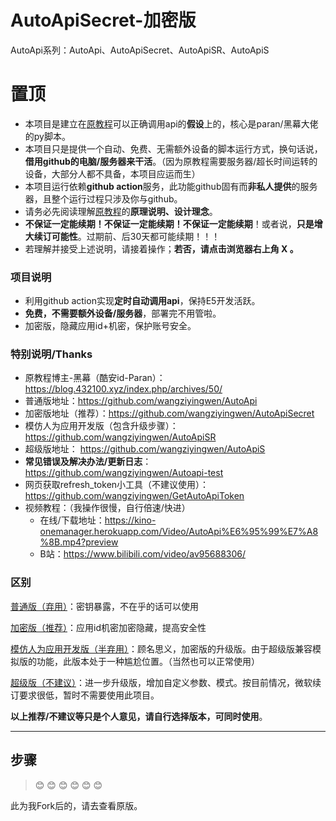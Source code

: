 # AutoApiSecret-加密版
AutoApi系列：AutoApi、AutoApiSecret、AutoApiSR、AutoApiS

# 置顶 #
* 本项目是建立在[原教程](https://blog.432100.xyz/index.php/archives/50/)可以正确调用api的**假设**上的，核心是paran/黑幕大佬的py脚本。
* 本项目只是提供一个自动、免费、无需额外设备的脚本运行方式，换句话说，**借用github的电脑/服务器来干活**。（因为原教程需要服务器/超长时间运转的设备，大部分人都不具备，本项目应运而生）
* 本项目运行依赖**github action**服务，此功能github固有而**非私人提供**的服务器，且整个运行过程只涉及你与github。
* 请务必先阅读理解[原教程](https://blog.432100.xyz/index.php/archives/50/)的**原理说明、设计理念**。
* **不保证一定能续期！不保证一定能续期！不保证一定能续期**！或者说，**只是增大续订可能性**。过期前、后30天都可能续期！！！
* 若理解并接受上述说明，请接着操作；**若否，请点击浏览器右上角 X 。**

### 项目说明 ###
* 利用github action实现**定时自动调用api**，保持E5开发活跃。
* **免费，不需要额外设备/服务器**，部署完不用管啦。
* 加密版，隐藏应用id+机密，保护账号安全。

### 特别说明/Thanks ###
* 原教程博主-黑幕（酷安id-Paran）：https://blog.432100.xyz/index.php/archives/50/
* 普通版地址：https://github.com/wangziyingwen/AutoApi
* 加密版地址（推荐）：https://github.com/wangziyingwen/AutoApiSecret
* 模仿人为应用开发版（包含升级步骤）：https://github.com/wangziyingwen/AutoApiSR
* 超级版地址： https://github.com/wangziyingwen/AutoApiS
* **常见错误及解决办法/更新日志**：https://github.com/wangziyingwen/Autoapi-test
* 网页获取refresh_token小工具（不建议使用）：https://github.com/wangziyingwen/GetAutoApiToken
* 视频教程：（我操作很慢，自行倍速/快进）
   * 在线/下载地址：https://kino-onemanager.herokuapp.com/Video/AutoApi%E6%95%99%E7%A8%8B.mp4?preview
   * B站：https://www.bilibili.com/video/av95688306/

           

### 区别 ###
   [普通版（弃用）](https://github.com/wangziyingwen/AutoApi)：密钥暴露，不在乎的话可以使用
   
   [加密版（推荐）](https://github.com/wangziyingwen/AutoApiSecret)：应用id机密加密隐藏，提高安全性

   [模仿人为应用开发版（半弃用）](https://github.com/wangziyingwen/AutoApiSR)：顾名思义，加密版的升级版。由于超级版兼容模拟版的功能，此版本处于一种尴尬位置。（当然也可以正常使用）
   
   [超级版（不建议）](https://github.com/wangziyingwen/AutoApiS)：进一步升级版，增加自定义参数、模式。按目前情况，微软续订要求很低，暂时不需要使用此项目。
   
   **以上推荐/不建议等只是个人意见，请自行选择版本，可同时使用**。

--------------------------------------------------------------

## 步骤 ##  

   >:blush: :blush: :blush: :blush: :blush: :blush: 
   
   此为我Fork后的，请去查看原版。
